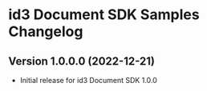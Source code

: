 # id3 Document SDK Samples Changelog

## Version 1.0.0.0 (2022-12-21)
- Initial release for id3 Document SDK 1.0.0
